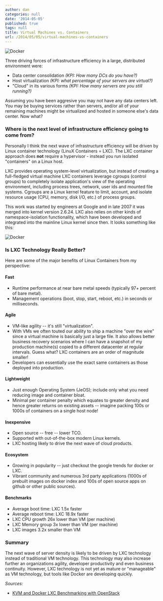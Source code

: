 ```yaml
---
author: dan
categories: null
date: '2014-05-05'
published: true
tags: null
title: Virtual Machines vs. Containers
url: /2014/05/05/virtual-machines-vs-containers
---
```


![Docker](/img/docker.png)

Three driving forces of infrastructure efficiency in a large, distributed environment were:

- Data center consolidation _(KPI: How many DCs do you have?)_
- Host virtualization _(KPI: what percentage of your servers are virtual?)_
- "Cloud" in its various forms _(KPI: How many servers are you still running?)_

Assuming you have been aggresive you may not have any data centers left.  You may be buying services rather than servers, and/or all of your remaining machines might be virtualized and hosted in someone else's data center. Now what?  

<!--more-->

### Where is the next level of infrastructure efficiency going to come from?

Personally I think the next wave of infrastructure efficiency will be driven by Linux container technology (LinuX Containers = LXC). The LXC container approach does **not** require a hypervisor - instead you run isolated "containers" on a Linux host.  

LXC provides operating system-level virtualization, but instead of creating a full-fledged virtual machine LXC containers leverage cgroups (control groups) to completely isolate application's view of the operating environment, including process trees, network, user ids and mounted file systems. Cgroups are a Linux kernel feature to limit, account, and isolate resource usage (CPU, memory, disk I/O, etc.) of process groups.

This work was started by engineers at Google and in late 2007 it was merged into kernel version 2.6.24. LXC also relies on other kinds of namespace-isolation functionality, which have been developed and integrated into the mainline Linux kernel since then. It looks something like this:

![Docker](/img/dockervsvm.png)

### Is LXC Technology Really Better?

Here are some of the major benefits of Linux Containers from my perspective:

#### Fast

- Runtime performance at near bare metal speeds (typically 97+ percent of bare metal).
- Management operations (boot, stop, start, reboot, etc.) in seconds or milliseconds.

#### Agile

- VM-like agility -- it's still "virtualization".
- With VMs we often touted our ability to ship a machine "over the wire" since a virtual machine is basically just a large file.  It also allows better business recovery scenarios where I can have a snapshot of my production machine(s) copied to a different datacenter at regular intervals. Guess what? LXC containers are an order of magnitude smaller!
- Developers can essentially use the exact same containers as those deployed into production.

#### Lightweight

- Just enough Operating System (JeOS); include only what you need reducing image and container bloat.
- Minimal per container penalty which equates to greater density and hence greater returns on existing assets -- imagine packing 100s or 1000s of containers on a single host node!

#### Inexpensive

- Open source -- free -- lower TCO.
- Supported with out-of-the-box modern Linux kernels.
- LXC hosting likely to drive the next wave of cloud products.

#### Ecosystem

- Growing in popularity -- just checkout the google trends for docker or LXC.
- Vibrant community and numerous 3rd party applications (1000s of prebuilt images on docker index and 100s of open source apps on github or other public sources).

#### Benchmarks

- Average boot time: LXC 1.5x faster
- Average reboot time: LXC 18.9x faster
- LXC CPU growth 26x lower than VM (per machine)
- LXC Memory group 3x lower than VM (per machine)
- LXC images 3.2x smaller than VM

### Summary

The next wave of server density is likely to be driven by LXC technology instead of traditional VM technology.  This technology may also increase further an organizations agility, developer productivity and even business continuity. However, LXC technology is not yet as mature or "manageable" as VM technology, but tools like Docker are developing quickly.

_Sources:_

* [KVM and Docker LXC Benchmarking with OpenStack](http://bodenr.blogspot.com/2014/05/kvm-and-docker-lxc-benchmarking-with.html)
